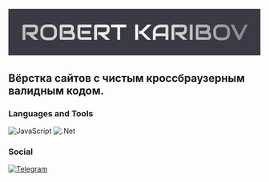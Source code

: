 ![Header](https://github.com/RobertKaribov/RobertKaribov/blob/main/assets/logo.jpg)

## Вёрстка сайтов с чистым кроссбраузерным валидным кодом.

### Languages and Tools
![JavaScript](https://img.shields.io/badge/-JavaScript-090909?style=for-the-badge&logo=JavaScript&logoColor=E9D54D)
![.Net](https://img.shields.io/badge/-Framework-090909?style=for-the-badge&logo=.net&logoColor=E5D3FF)


### Social
[![Telegram](https://img.shields.io/badge/-Telegram-090909?style=for-the-badge&logo=telegram&logoColor=27A0D9)](https://t.me/Robert00096)